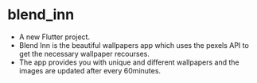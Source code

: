 # blend_inn

 * A new Flutter project.
 * Blend Inn is the beautiful wallpapers app which uses the pexels API
   to get the necessary wallpaper recourses.
 * The app provides you with unique and different wallpapers and the
   images are updated after every 60minutes.
